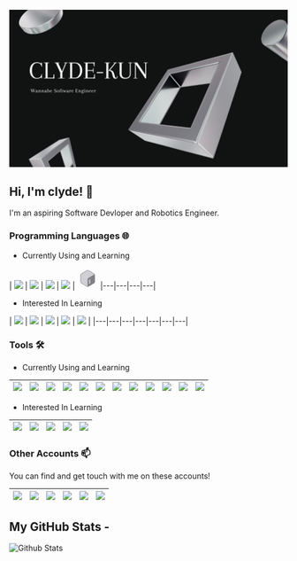 ![Image of Banner](https://github.com/clyde-kun/clyde-kun/blob/3f13e541afa5a04761eedb8c34d6579674c80608/clydekun.png)
## Hi, I'm clyde! 👋
I'm an aspiring Software Devloper and Robotics Engineer.
### Programming Languages 🌐

- Currently Using and Learning

| [<img src="https://cdn.svgporn.com/logos/html-5.svg" width="38">](https://html.spec.whatwg.org/) | [<img src="https://cdn.svgporn.com/logos/css-3.svg" width="38">]() | [<img src="https://cdn.svgporn.com/logos/python.svg" width="38">](https://www.python.org/) | [<img src="https://brandslogos.com/wp-content/uploads/images/large/arduino-logo-1.png" width="38">](https://www.arduino.cc/) | [<img src="https://github.com/clyde-kun/clyde-kun/blob/0e443786bee176210b0ce41fabd63c96ec31ee59/bash.png" width="38">](https://www.arduino.cc/)
|---|---|---|---|

- Interested In Learning

| [<img src="https://cdn.svgporn.com/logos/nodejs-icon.svg" width="38">](https://nodejs.org/en/) | [<img src="https://cdn.svgporn.com/logos/c-plusplus.svg" width="38">](https://www.cplusplus.com/) | [<img src="https://cdn.svgporn.com/logos/python.svg" width="38">](https://www.python.org/) | [<img src="https://cdn.svgporn.com/logos/lua.svg" width="38">](http://www.lua.org/) | [<img src="https://cdn.svgporn.com/logos/electron.svg" width="38">](https://www.electronjs.org/) |
|---|---|---|---|---|---|---|

### Tools 🛠️

- Currently Using and Learning

| [<img src="https://cdn.svgporn.com/logos/debian.svg" width="38">](https://www.debian.org/) | [<img src="https://cdn.svgporn.com/logos/nginx.svg" width="38">](https://www.nginx.com/) | [<img src="https://cdn.svgporn.com/logos/docker-icon.svg" width="38">](https://www.docker.com/) | [<img src="https://cdn.svgporn.com/logos/mariadb-icon.svg" width="38">](https://mariadb.org/) | [<img src="https://cdn.svgporn.com/logos/ubuntu.svg" width="38">](https://ubuntu.com/) | [<img src="https://cdn.svgporn.com/logos/mysql.svg" width="38">](https://www.mysql.com/) | [<img src="https://upload.wikimedia.org/wikipedia/en/thumb/d/d2/Sublime_Text_3_logo.png/150px-Sublime_Text_3_logo.png" width="38">](https://www.sublimetext.com/) | [<img src="https://cdn.svgporn.com/logos/apache.svg" width="20">](https://www.apache.org/) | [<img src="https://winscp-static-746341.c.cdn77.org/assets/images/logos/logo.png?v=5848" width="38">](https://winscp.net/eng/index.php) | [<img src="https://cdn.svgporn.com/logos/linux-tux.svg" width="38">](https://www.linux.org/) | [<img src="https://cdn.svgporn.com/logos/npm.svg" width="38">](https://www.npmjs.com/) | [<img src="https://mobaxterm.mobatek.net/img/moba/xterm_logo.png" width="38">](https://mobaxterm.mobatek.net/) |
|---|---|---|---|---|---|---|---|---|---|---|---|

- Interested In Learning

| [<img src="https://cdn.svgporn.com/logos/git-icon.svg" width="38">](https://git-scm.com/) | [<img src="https://cdn.svgporn.com/logos/gradle.svg" width="38">](https://gradle.org/) | [<img src="https://cdn.svgporn.com/logos/intellij-idea.svg" width="38">](https://www.jetbrains.com/idea/) | [<img src="https://cdn.svgporn.com/logos/redis.svg" width="38">](https://redis.io/) | [<img src="https://cdn.svgporn.com/logos/aws.svg" width="38">](https://aws.amazon.com/) |
|---|---|---|---|---|

### Other Accounts 📫

You can find and get touch with me on these accounts!

| [<img src="https://cdn.svgporn.com/logos/github-icon.svg" width="38">](https://github.com/Fallen-Networks) | [<img src="https://cdn.svgporn.com/logos/gitlab.svg" width="38">](https://gitlab.com/fallennetworks) | [<img src="https://cdn.svgporn.com/logos/discord.svg" width="38">](https://discord.gg/Rgcgpgx) | [<img src="https://static.spigotmc.org/img/spigot.png" width="38">](https://www.spigotmc.org/members/damien111.48633/) | [<img src="https://cdn.svgporn.com/logos/steam.svg" width="38">](https://steamcommunity.com/id/ripdamien/) | [<img src="https://cdn.myanimelist.net/img/sp/icon/apple-touch-icon-256.png" width="38">](https://myanimelist.net/profile/Damien111) |
|---|---|---|---|---|---|

 

## My GitHub Stats -
![Github Stats](https://github-readme-stats.vercel.app/api?username=Damien111&count_private=true&show_icons=true&line_height=30)

<!--- 👋 Hi, I’m @clyde-kun
- 👀 I’m interested in ...
- 🌱 I’m currently learning ...
- 💞️ I’m looking to collaborate on ...
- 📫 How to reach me ...


clyde-kun/clyde-kun is a ✨ special ✨ repository because its `README.md` (this file) appears on your GitHub profile.
You can click the Preview link to take a look at your changes.
--->
